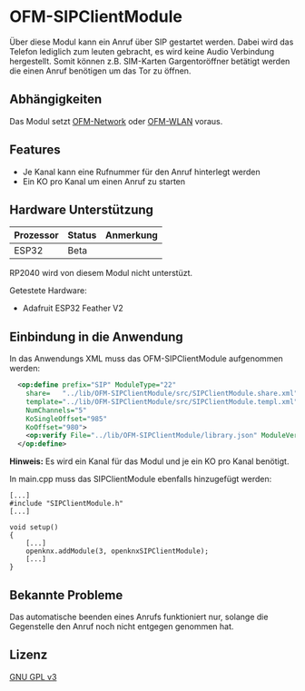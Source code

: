 # OFM-SIPClientModule

Über diese Modul kann ein Anruf über SIP gestartet werden. 
Dabei wird das Telefon lediglich zum leuten gebracht, es wird keine Audio Verbindung hergestellt.
Somit können z.B. SIM-Karten Gargentoröffner betätigt werden die einen Anruf benötigen um das Tor zu öffnen.

## Abhängigkeiten

Das Modul setzt [OFM-Network](https://github.com/OpenKNX/OFM-Network) oder [OFM-WLAN](https://github.com/mgeramb/OFM-WLANModule) voraus.

## Features

- Je Kanal kann eine Rufnummer für den Anruf hinterlegt werden
- Ein KO pro Kanal um einen Anruf zu starten

## Hardware Unterstützung

|Prozessor | Status     | Anmerkung                  |
|----------|------------|----------------------------|
|ESP32     | Beta       |                            |

RP2040 wird von diesem Modul nicht unterstüzt.

Getestete Hardware:
- Adafruit ESP32 Feather V2

## Einbindung in die Anwendung

In das Anwendungs XML muss das OFM-SIPClientModule aufgenommen werden:

```xml
  <op:define prefix="SIP" ModuleType="22"
    share=   "../lib/OFM-SIPClientModule/src/SIPClientModule.share.xml"
    template="../lib/OFM-SIPClientModule/src/SIPClientModule.templ.xml"
    NumChannels="5"
    KoSingleOffset="985"
    KoOffset="980">
    <op:verify File="../lib/OFM-SIPClientModule/library.json" ModuleVersion="0" /> 
  </op:define>
```

**Hinweis:** Es wird ein Kanal für das Modul und je ein KO pro Kanal benötigt.

In main.cpp muss das SIPClientModule ebenfalls hinzugefügt werden:

```
[...]
#include "SIPClientModule.h"
[...]

void setup()
{
    [...]
    openknx.addModule(3, openknxSIPClientModule);
    [...]
}
```

## Bekannte Probleme

Das automatische beenden eines Anrufs funktioniert nur, solange die Gegenstelle den Anruf noch nicht entgegen genommen hat.

## Lizenz

[GNU GPL v3](LICENSE)
